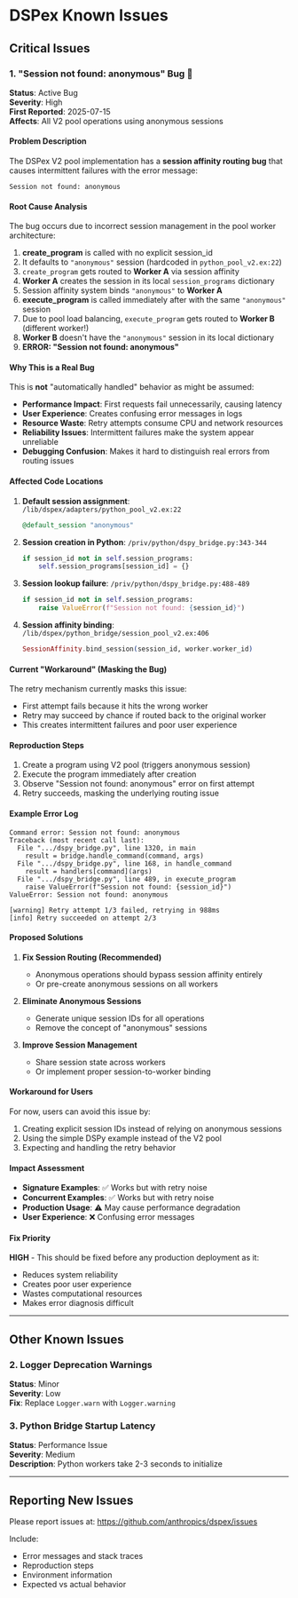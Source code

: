# DSPex Known Issues

## Critical Issues

### 1. "Session not found: anonymous" Bug 🐛

**Status**: Active Bug  
**Severity**: High  
**First Reported**: 2025-07-15  
**Affects**: All V2 pool operations using anonymous sessions

#### Problem Description

The DSPex V2 pool implementation has a **session affinity routing bug** that causes intermittent failures with the error message:

```
Session not found: anonymous
```

#### Root Cause Analysis

The bug occurs due to incorrect session management in the pool worker architecture:

1. **create_program** is called with no explicit session_id
2. It defaults to `"anonymous"` session (hardcoded in `python_pool_v2.ex:22`)
3. `create_program` gets routed to **Worker A** via session affinity
4. **Worker A** creates the session in its local `session_programs` dictionary
5. Session affinity system binds `"anonymous"` to **Worker A**
6. **execute_program** is called immediately after with the same `"anonymous"` session
7. Due to pool load balancing, `execute_program` gets routed to **Worker B** (different worker!)
8. **Worker B** doesn't have the `"anonymous"` session in its local dictionary
9. **ERROR: "Session not found: anonymous"**

#### Why This is a Real Bug

This is **not** "automatically handled" behavior as might be assumed:

- **Performance Impact**: First requests fail unnecessarily, causing latency
- **User Experience**: Creates confusing error messages in logs
- **Resource Waste**: Retry attempts consume CPU and network resources  
- **Reliability Issues**: Intermittent failures make the system appear unreliable
- **Debugging Confusion**: Makes it hard to distinguish real errors from routing issues

#### Affected Code Locations

1. **Default session assignment**: `/lib/dspex/adapters/python_pool_v2.ex:22`
   ```elixir
   @default_session "anonymous"
   ```

2. **Session creation in Python**: `/priv/python/dspy_bridge.py:343-344`
   ```python
   if session_id not in self.session_programs:
       self.session_programs[session_id] = {}
   ```

3. **Session lookup failure**: `/priv/python/dspy_bridge.py:488-489`
   ```python
   if session_id not in self.session_programs:
       raise ValueError(f"Session not found: {session_id}")
   ```

4. **Session affinity binding**: `/lib/dspex/python_bridge/session_pool_v2.ex:406`
   ```elixir
   SessionAffinity.bind_session(session_id, worker.worker_id)
   ```

#### Current "Workaround" (Masking the Bug)

The retry mechanism currently masks this issue:
- First attempt fails because it hits the wrong worker
- Retry may succeed by chance if routed back to the original worker
- This creates intermittent failures and poor user experience

#### Reproduction Steps

1. Create a program using V2 pool (triggers anonymous session)
2. Execute the program immediately after creation
3. Observe "Session not found: anonymous" error on first attempt
4. Retry succeeds, masking the underlying routing issue

#### Example Error Log

```
Command error: Session not found: anonymous
Traceback (most recent call last):
  File ".../dspy_bridge.py", line 1320, in main
    result = bridge.handle_command(command, args)
  File ".../dspy_bridge.py", line 168, in handle_command
    result = handlers[command](args)
  File ".../dspy_bridge.py", line 489, in execute_program
    raise ValueError(f"Session not found: {session_id}")
ValueError: Session not found: anonymous

[warning] Retry attempt 1/3 failed, retrying in 988ms
[info] Retry succeeded on attempt 2/3
```

#### Proposed Solutions

1. **Fix Session Routing (Recommended)**
   - Anonymous operations should bypass session affinity entirely
   - Or pre-create anonymous sessions on all workers

2. **Eliminate Anonymous Sessions**
   - Generate unique session IDs for all operations
   - Remove the concept of "anonymous" sessions

3. **Improve Session Management**
   - Share session state across workers
   - Or implement proper session-to-worker binding

#### Workaround for Users

For now, users can avoid this issue by:
1. Creating explicit session IDs instead of relying on anonymous sessions
2. Using the simple DSPy example instead of the V2 pool
3. Expecting and handling the retry behavior

#### Impact Assessment

- **Signature Examples**: ✅ Works but with retry noise
- **Concurrent Examples**: ✅ Works but with retry noise  
- **Production Usage**: ⚠️ May cause performance degradation
- **User Experience**: ❌ Confusing error messages

#### Fix Priority

**HIGH** - This should be fixed before any production deployment as it:
- Reduces system reliability
- Creates poor user experience
- Wastes computational resources
- Makes error diagnosis difficult

---

## Other Known Issues

### 2. Logger Deprecation Warnings

**Status**: Minor  
**Severity**: Low  
**Fix**: Replace `Logger.warn` with `Logger.warning`

### 3. Python Bridge Startup Latency

**Status**: Performance Issue  
**Severity**: Medium  
**Description**: Python workers take 2-3 seconds to initialize

---

## Reporting New Issues

Please report issues at: https://github.com/anthropics/dspex/issues

Include:
- Error messages and stack traces
- Reproduction steps
- Environment information
- Expected vs actual behavior